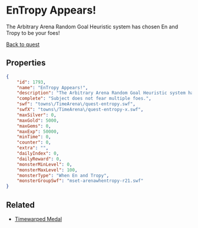 # EnTropy Appears!

The Arbitrary Arena Random Goal Heuristic system has chosen En and Tropy to be your foes!

[Back to quest](../quests.md)

## Properties

```json
{
    "id": 1793,
    "name": "EnTropy Appears!",
    "description": "The Arbitrary Arena Random Goal Heuristic system has chosen En and Tropy to be your foes!",
    "complete": "Subject does not fear multiple foes.",
    "swf": "towns\/TimeArena\/quest-entropy.swf",
    "swfX": "towns\/TimeArena\/quest-entropy-x.swf",
    "maxSilver": 0,
    "maxGold": 5000,
    "maxGems": 0,
    "maxExp": 50000,
    "minTime": 0,
    "counter": 0,
    "extra": "",
    "dailyIndex": 0,
    "dailyReward": 0,
    "monsterMinLevel": 0,
    "monsterMaxLevel": 100,
    "monsterType": "When En and Tropy",
    "monsterGroupSwf": "mset-arenawhentropy-r21.swf"
}
```

## Related

- [Timewarped Medal](../items/18514-timewarped-medal.md)

